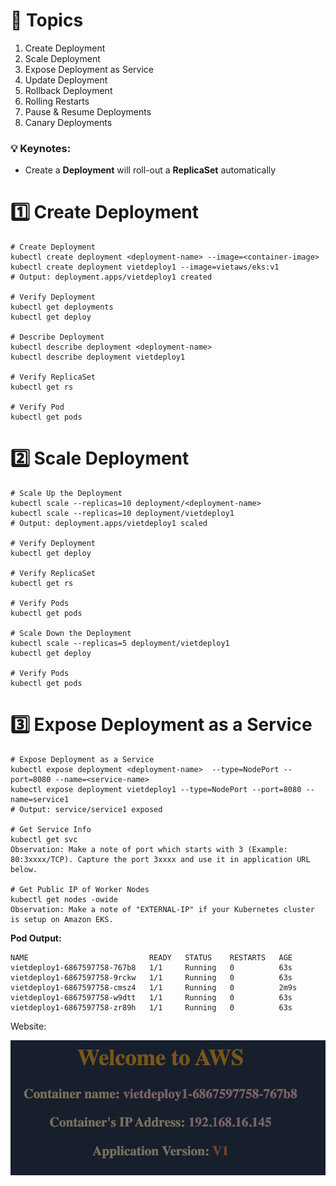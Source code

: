 # 📗 Topics

1. Create Deployment
2. Scale Deployment
3. Expose Deployment as Service
4. Update Deployment
5. Rollback Deployment
6. Rolling Restarts
7. Pause & Resume Deployments
8. Canary Deployments

### 💡 Keynotes:

- Create a **Deployment** will roll-out a **ReplicaSet** automatically

# 1️⃣ Create Deployment

```
# Create Deployment
kubectl create deployment <deployment-name> --image=<container-image>
kubectl create deployment vietdeploy1 --image=vietaws/eks:v1
# Output: deployment.apps/vietdeploy1 created

# Verify Deployment
kubectl get deployments
kubectl get deploy

# Describe Deployment
kubectl describe deployment <deployment-name>
kubectl describe deployment vietdeploy1

# Verify ReplicaSet
kubectl get rs

# Verify Pod
kubectl get pods
```

# 2️⃣ Scale Deployment

```
# Scale Up the Deployment
kubectl scale --replicas=10 deployment/<deployment-name>
kubectl scale --replicas=10 deployment/vietdeploy1
# Output: deployment.apps/vietdeploy1 scaled

# Verify Deployment
kubectl get deploy

# Verify ReplicaSet
kubectl get rs

# Verify Pods
kubectl get pods

# Scale Down the Deployment
kubectl scale --replicas=5 deployment/vietdeploy1
kubectl get deploy

# Verify Pods
kubectl get pods
```

# 3️⃣ Expose Deployment as a Service

```
# Expose Deployment as a Service
kubectl expose deployment <deployment-name>  --type=NodePort --port=8080 --name=<service-name>
kubectl expose deployment vietdeploy1 --type=NodePort --port=8080 --name=service1
# Output: service/service1 exposed

# Get Service Info
kubectl get svc
Observation: Make a note of port which starts with 3 (Example: 80:3xxxx/TCP). Capture the port 3xxxx and use it in application URL below.

# Get Public IP of Worker Nodes
kubectl get nodes -owide
Observation: Make a note of "EXTERNAL-IP" if your Kubernetes cluster is setup on Amazon EKS.
```

**Pod Output:**

```
NAME                           READY   STATUS    RESTARTS   AGE
vietdeploy1-6867597758-767b8   1/1     Running   0          63s
vietdeploy1-6867597758-9rckw   1/1     Running   0          63s
vietdeploy1-6867597758-cmsz4   1/1     Running   0          2m9s
vietdeploy1-6867597758-w9dtt   1/1     Running   0          63s
vietdeploy1-6867597758-zr89h   1/1     Running   0          63s
```

Website:

<img src="../images/img4.png" alt="vietaws deployment k8s" style="with: 300px;"/>
